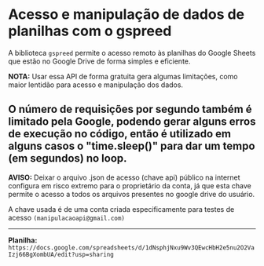 # Acesso e manipulação de dados de planilhas com o gspreed

A biblioteca `gspreed` permite o acesso remoto às planilhas do Google Sheets que estão no Google Drive de forma simples e eficiente.

**NOTA:** Usar essa API de forma gratuita gera algumas limitações, como maior lentidão 
para acesso e manipulação dos dados. 

O número de requisições por segundo também é limitado pela Google, podendo gerar alguns erros
de execução no código, então é utilizado em alguns casos o "time.sleep()" para dar um tempo (em segundos)
no loop.
---
**AVISO:** Deixar o arquivo .json de acesso (chave api) público na internet configura em risco
extremo para o proprietário da conta, já que esta chave permite o acesso a todos os arquivos presentes
no google drive do usuário.

A chave usada é de uma conta criada especificamente para testes de acesso `(manipulacaoapi@gmail.com)`

---
**Planilha:** `https://docs.google.com/spreadsheets/d/1dNsphjNxu9Wv3QEwcHbH2e5nu2O2VaIzj66BgXombUA/edit?usp=sharing`